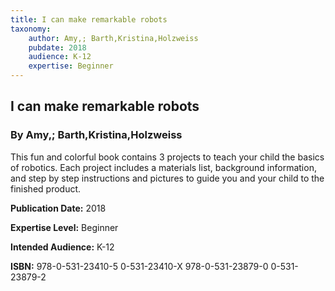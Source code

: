 ```yaml
---
title: I can make remarkable robots
taxonomy:
	author: Amy,; Barth,Kristina,Holzweiss
	pubdate: 2018
	audience: K-12
	expertise: Beginner
---
```

## I can make remarkable robots
### By Amy,; Barth,Kristina,Holzweiss
This fun and colorful book contains 3 projects to teach your child the basics of robotics.  Each project includes a materials list, background information, and step by step instructions and pictures to guide you and your child to the finished product.

**Publication Date:** 2018

**Expertise Level:** Beginner

**Intended Audience:** K-12

**ISBN:** 978-0-531-23410-5 0-531-23410-X 978-0-531-23879-0 0-531-23879-2